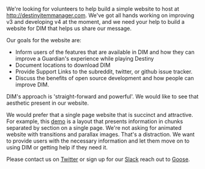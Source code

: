 We're looking for volunteers to help build a simple website to host at http://destinyitemmanager.com.  We've got all hands working on improving v3 and developing v4 at the moment, and we need your help to build a website for DIM that helps us share our message.

Our goals for the website are:

* Inform users of the features that are available in DIM and how they can improve a Guardian's experience while playing Destiny
* Document locations to download DIM
* Provide Support Links to the subreddit, twitter, or github issue tracker.
* Discuss the benefits of open source development and how people can improve DIM.

DIM's approach is 'straight-forward and powerful'.  We would like to see that aesthetic present in our website.

We would prefer that a single page website that is succinct and attractive. For example, this [demo] is a layout that presents information in chunks separated by section on a single page. We're not asking for animated website with transitions and parallax images. That's a distraction. We want to provide users with the necessary information and let them move on to using DIM or getting help if they need it.

Please contact us on [Twitter] or sign up for our [Slack] reach out to [Goose].

[Goose]: https://thisisdim.slack.com/team/goose 'Goose'
[Slack]: https://thisisdimslack.stamplayapp.com
[Twitter]: https://twitter.com/ThisIsDIM
[demo]: http://html5up.net/uploads/demos/spectral/